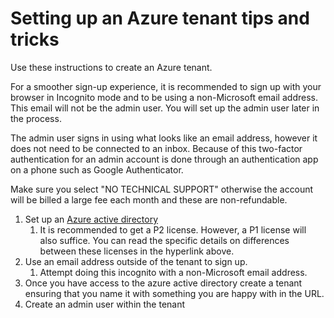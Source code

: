 # Setting up an Azure tenant tips and tricks

Use these instructions to create an Azure tenant.

For a smoother sign-up experience, it is recommended to sign up with your browser in Incognito mode and to be using a non-Microsoft email address. This email will not be the admin user. You will set up the admin user later in the process.

The admin user signs in using what looks like an email address, however it does not need to be connected to an inbox. Because of this two-factor authentication for an admin account is done through an authentication app on a phone such as Google Authenticator.

Make sure you select "NO TECHNICAL SUPPORT" otherwise the account will be billed a large fee each month and these are non-refundable.

1. Set up an [Azure active directory](https://azure.microsoft.com/en-au/pricing/details/active-directory/)
    1. It is recommended to get a P2 license. However, a P1 license will also suffice. You can read the specific details on differences between these licenses in the hyperlink above.
2. Use an email address outside of the tenant to sign up. 
    1. Attempt doing this incognito with a non-Microsoft email address.
3. Once you have access to the azure active directory create a tenant ensuring that you name it with something you are happy with in the URL.
4. Create an admin user within the tenant